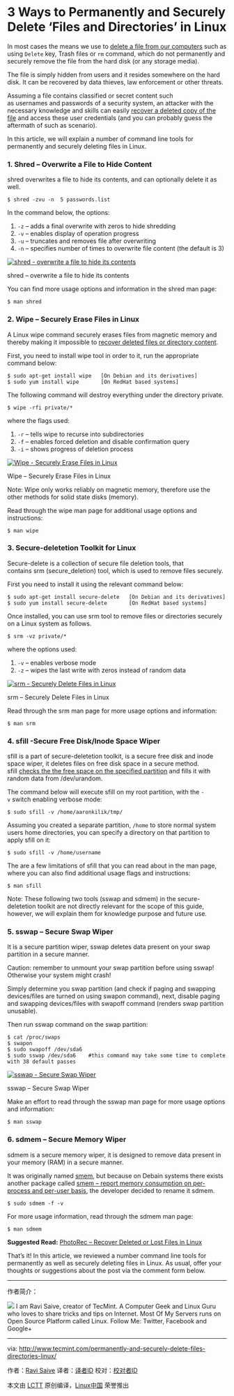 3 Ways to Permanently and Securely Delete ‘Files and Directories’ in Linux
============================================================

In most cases the means we use to [delete a file from our computers][1] such as using `Delete` key, Trash files or `rm` command, which do not permanently and securely remove the file from the hard disk (or any storage media).

The file is simply hidden from users and it resides somewhere on the hard disk. It can be recovered by data thieves, law enforcement or other threats.

Assuming a file contains classified or secret content such as usernames and passwords of a security system, an attacker with the necessary knowledge and skills can easily [recover a deleted copy of the file][2] and access these user credentials (and you can probably guess the aftermath of such as scenario).

In this article, we will explain a number of command line tools for permanently and securely deleting files in Linux.

### 1\. Shred – Overwrite a File to Hide Content

shred overwrites a file to hide its contents, and can optionally delete it as well.

```
$ shred -zvu -n  5 passwords.list
```

In the command below, the options:

1.  `-z` – adds a final overwrite with zeros to hide shredding
2.  `-v` – enables display of operation progress
3.  `-u` – truncates and removes file after overwriting
4.  `-n` – specifies number of times to overwrite file content (the default is 3)

[
 ![shred - overwrite a file to hide its contents](http://www.tecmint.com/wp-content/uploads/2017/01/shred-command-example.png) 
][3]

shred – overwrite a file to hide its contents

You can find more usage options and information in the shred man page:

```
$ man shred
```

### 2\. Wipe – Securely Erase Files in Linux

A Linux wipe command securely erases files from magnetic memory and thereby making it impossible to [recover deleted files or directory content][4].

First, you need to install wipe tool in order to it, run the appropriate command below:

```
$ sudo apt-get install wipe   [On Debian and its derivatives]
$ sudo yum install wipe       [On RedHat based systems]
```

The following command will destroy everything under the directory private.

```
$ wipe -rfi private/*
```

where the flags used:

1.  `-r` – tells wipe to recurse into subdirectories
2.  `-f` – enables forced deletion and disable confirmation query
3.  `-i` – shows progress of deletion process

[
 ![Wipe - Securely Erase Files in Linux](http://www.tecmint.com/wp-content/uploads/2017/01/Wipe-Securely-Erase-Files.png) 
][5]

Wipe – Securely Erase Files in Linux

Note: Wipe only works reliably on magnetic memory, therefore use the other methods for solid state disks (memory).

Read through the wipe man page for additional usage options and instructions:

```
$ man wipe
```

### 3\. Secure-deletetion Toolkit for Linux

Secure-delete is a collection of secure file deletion tools, that contains srm (secure_deletion) tool, which is used to remove files securely.

First you need to install it using the relevant command below:

```
$ sudo apt-get install secure-delete   [On Debian and its derivatives]
$ sudo yum install secure-delete       [On RedHat based systems]
```

Once installed, you can use srm tool to remove files or directories securely on a Linux system as follows.

```
$ srm -vz private/*
```

where the options used:

1.  `-v` – enables verbose mode
2.  `-z` – wipes the last write with zeros instead of random data

[
 ![srm - Securely Delete Files in Linux ](http://www.tecmint.com/wp-content/uploads/2017/01/srm-securely-delete-Files-in-Linux.png) 
][6]

srm – Securely Delete Files in Linux

Read through the srm man page for more usage options and information:

```
$ man srm
```

### 4\. sfill -Secure Free Disk/Inode Space Wiper

sfill is a part of secure-deletetion toolkit, is a secure free disk and inode space wiper, it deletes files on free disk space in a secure method. sfill [checks the the free space on the specified partition][7] and fills it with random data from /dev/urandom.

The command below will execute sfill on my root partition, with the `-v` switch enabling verbose mode:

```
$ sudo sfill -v /home/aaronkilik/tmp/
```

Assuming you created a separate partition, `/home` to store normal system users home directories, you can specify a directory on that partition to apply sfill on it:

```
$ sudo sfill -v /home/username
```

The are a few limitations of sfill that you can read about in the man page, where you can also find additional usage flags and instructions:

```
$ man sfill
```

Note: These following two tools (sswap and sdmem) in the secure-deletetion toolkit are not directly relevant for the scope of this guide, however, we will explain them for knowledge purpose and future use.

### 5\. sswap – Secure Swap Wiper

It is a secure partition wiper, sswap deletes data present on your swap partition in a secure manner.

Caution: remember to unmount your swap partition before using sswap! Otherwise your system might crash!

Simply determine you swap partition (and check if paging and swapping devices/files are turned on using swapon command), next, disable paging and swapping devices/files with swapoff command (renders swap partition unusable).

Then run sswap command on the swap partition:

```
$ cat /proc/swaps 
$ swapon
$ sudo swapoff /dev/sda6
$ sudo sswap /dev/sda6    #this command may take some time to complete with 38 default passes
```
[
 ![sswap - Secure Swap Wiper](http://www.tecmint.com/wp-content/uploads/2017/01/sswap-Secure-Swap-Wiper.png) 
][8]

sswap – Secure Swap Wiper

Make an effort to read through the sswap man page for more usage options and information:

```
$ man sswap
```

### 6\. sdmem – Secure Memory Wiper

sdmem is a secure memory wiper, it is designed to remove data present in your memory (RAM) in a secure manner.

It was originally named [smem][9], but because on Debain systems there exists another package called [smem – report memory consumption on per-process and per-user basis][10], the developer decided to rename it sdmem.

```
$ sudo sdmem -f -v
```

For more usage information, read through the sdmem man page:

```
$ man sdmem 
```

**Suggested Read:** [PhotoRec – Recover Deleted or Lost Files in Linux][11]

That’s it! In this article, we reviewed a number command line tools for permanently as well as securely deleting files in Linux. As usual, offer your thoughts or suggestions about the post via the comment form below.

--------------------------------------------------------------------------------

作者简介：

![](http://1.gravatar.com/avatar/7badddbc53297b2e8ed7011cf45df0c0?s=128&d=blank&r=g)
I am Ravi Saive, creator of TecMint. A Computer Geek and Linux Guru who loves to share tricks and tips on Internet. Most Of My Servers runs on Open Source Platform called Linux. Follow Me: Twitter, Facebook and Google+

--------------------------------------------------------------------------------

via: http://www.tecmint.com/permanently-and-securely-delete-files-directories-linux/

作者：[Ravi Saive][a]
译者：[译者ID](https://github.com/译者ID)
校对：[校对者ID](https://github.com/校对者ID)

本文由 [LCTT](https://github.com/LCTT/TranslateProject) 原创编译，[Linux中国](https://linux.cn/) 荣誉推出

[a]:http://www.tecmint.com/author/admin/
[1]:http://www.tecmint.com/delete-all-files-in-directory-except-one-few-file-extensions/
[2]:http://www.tecmint.com/photorec-recover-deleted-lost-files-in-linux/
[3]:http://www.tecmint.com/wp-content/uploads/2017/01/shred-command-example.png
[4]:http://www.tecmint.com/recover-deleted-file-in-linux/
[5]:http://www.tecmint.com/wp-content/uploads/2017/01/Wipe-Securely-Erase-Files.png
[6]:http://www.tecmint.com/wp-content/uploads/2017/01/srm-securely-delete-Files-in-Linux.png
[7]:http://www.tecmint.com/find-top-large-directories-and-files-sizes-in-linux/
[8]:http://www.tecmint.com/wp-content/uploads/2017/01/sswap-Secure-Swap-Wiper.png
[9]:http://www.tecmint.com/smem-linux-memory-usage-per-process-per-user/
[10]:http://www.tecmint.com/smem-linux-memory-usage-per-process-per-user/
[11]:http://www.tecmint.com/photorec-recover-deleted-lost-files-in-linux/
